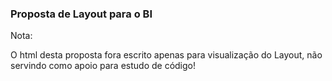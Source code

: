 ### Proposta de Layout para o BI

Nota:

O html desta proposta fora escrito apenas para visualização do Layout, não servindo como apoio para estudo de código!

